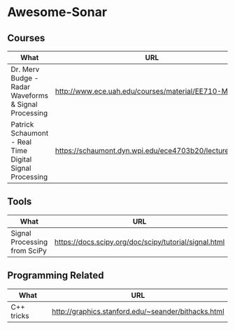 # Awesome-Sonar

## Courses
What | URL
---|---
Dr. Merv Budge  - Radar Waveforms & Signal Processing       | http://www.ece.uah.edu/courses/material/EE710-Merv/
Patrick Schaumont - Real Time Digital Signal Processing     | https://schaumont.dyn.wpi.edu/ece4703b20/lectures.html

## Tools
What | URL
---|---
Signal Processing from SciPy                                | https://docs.scipy.org/doc/scipy/tutorial/signal.html

## Programming Related
What | URL
---|---
C++ tricks | http://graphics.stanford.edu/~seander/bithacks.html

